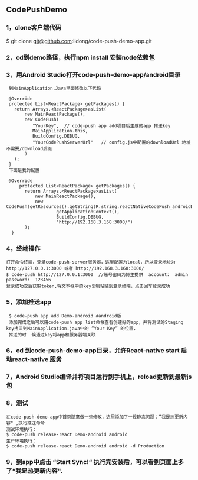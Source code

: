 ## CodePushDemo

### 1，clone客户端代码
  $ git clone git@github.com:lidong/code-push-demo-app.git
 
### 2，cd到demo路径，执行npm install 安装node依赖包
 
### 3，用Android Studio打开code-push-demo-app/android目录

     到MainApplication.Java里面修改以下代码

     @Override
     protected List<ReactPackage> getPackages() {
       return Arrays.<ReactPackage>asList(
           new MainReactPackage(),
           new CodePush(
              "YourKey",  // code-push app add项目后生成的app 推送key
              MainApplication.this,
              BuildConfig.DEBUG,
              "YourCodePushServerUrl"   // config.js中配置的downloadUrl 地址 不需要/download后缀
           )
       );
     }
     下面是我的配置

     @Override
         protected List<ReactPackage> getPackages() {
           return Arrays.<ReactPackage>asList(
               new MainReactPackage(),
               new CodePush(getResources().getString(R.string.reactNativeCodePush_androidDeploymentKey),
                       getApplicationContext(),
                       BuildConfig.DEBUG,
                       "http://192.168.3.168:3000/")
           );
      }

### 4，终端操作
    打开命令终端，登录code-push-server服务器，这里配置为local，所以登录地址为http://127.0.0.1:3000 或者 http://192.168.3.168:3000/
    $ code-push http://127.0.0.1:3000  //账号密码为博主提供  account:  admin password:  123456
    登录成功之后获取token,将文本框中的key复制粘贴到登录终端，点击回车登录成功


### 5，添加推送app
     $ code-push app add Demo-android #android版
     添加完成之后可以用code-push app list命令查看创建好的app，并将测试的Staging key拷贝到MainApplication.java中的 “Your Key“ 的位置，
     推送的时  候通过key将app和服务器端关联
 

### 6，cd 到code-push-demo-app目录，允许React-native start 启动react-native 服务
 

### 7，Android Studio编译并将项目运行到手机上，reload更新到最新js包
 

### 8，测试
    在code-push-demo-app中首页随意做一些修改，这里添加了一段静态问题：“我是热更新内容" ,执行推送命令
    测试环境执行：
    $ code-push release-react Demo-android android
    生产环境执行：
    $ code-push release-react Demo-android android -d Production


### 9，到app中点击 “Start Sync!“ 执行完安装后，可以看到页面上多了“我是热更新内容". 
